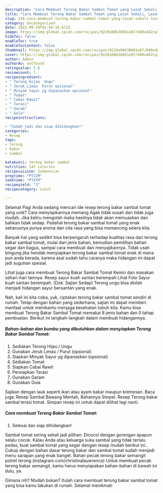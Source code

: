 ```yaml
---
description: "Cara Membuat Terong Bakar Sambal Tomat yang Lezat Sekali, Lezat"
title: "Cara Membuat Terong Bakar Sambal Tomat yang Lezat Sekali, Lezat"
slug: 326-cara-membuat-terong-bakar-sambal-tomat-yang-lezat-sekali-lezat
category: Uncategorized
date: 2022-09-29T02:54:34.672Z
image: https://img-global.cpcdn.com/recipes/9220a98638881e8f/680x482cq70/terong-bakar-sambal-tomat-foto-resep-utama.jpg
hideToc: false
enableToc: true
enableTocContent: false
thumbnail: https://img-global.cpcdn.com/recipes/9220a98638881e8f/680x482cq70/terong-bakar-sambal-tomat-foto-resep-utama.jpg
cover: https://img-global.cpcdn.com/recipes/9220a98638881e8f/680x482cq70/terong-bakar-sambal-tomat-foto-resep-utama.jpg
author: Admin
authorAv: notfound
ratingvalue: 3.8
reviewcount: 7
recipeingredient:
- " Terong Hijau  Ungu"
- " Jeruk Limau  Purut opsional"
- " Minyak Sayur yg dipanaskan opsional"
- " Tomat"
- " Cabai Rawit"
- " Terasi"
- " Garam"
- " Gula"
recipeinstructions:

- "Sudah jadi dan siap dihidangkan!"
categories:
- Resep
tags:
- terong
- bakar
- sambal

katakunci: terong bakar sambal 
nutrition: 147 calories
recipecuisine: Indonesian
preptime: "PT22M"
cooktime: "PT47M"
recipeyield: "3"
recipecategory: Lunch

---
```



Selamat Pagi Anda sedang mencari ide resep terong bakar sambal tomat yang unik? Cara menyiapkannya memang Agak tidak susah dan tidak juga mudah. Jika keliru mengolah maka hasilnya tidak akan memuaskan dan bahkan tidak sedap. Padahal terong bakar sambal tomat yang enak seharusnya punya aroma dan cita rasa yang bisa memancing selera kita.


Banyak hal yang sedikit bisa berpengaruh terhadap kualitas rasa dari terong bakar sambal tomat, mulai dari jenis bahan, kemudian pemilihan bahan segar dan bagus, sampai cara membuat dan menyajikannya. Tidak usah bingung jika hendak menyiapkan terong bakar sambal tomat enak di mana pun anda berada, karena asal sudah tahu caranya maka hidangan ini dapat jadi suguhan spesial.

Lihat juga cara membuat Terong Bakar Sambal Tomat Kemiri dan masakan sehari-hari lainnya. Resep sayur kuah santan berempah Lihat Foto Sayur kuah santan berempah. (Dok. Sajian Sedap) Terong ungu bisa diolah menjadi hidangan sayur bersantan yang enak.


Nah, kali ini kita coba, yuk, ciptakan terong bakar sambal tomat sendiri di rumah. Tetap dengan bahan yang sederhana, sajian ini dapat memberi manfaat untuk membantu menjaga kesehatan tubuh kita. Kamu bisa membuat Terong Bakar Sambal Tomat memakai 8 jenis bahan dan 0 tahap pembuatan. Berikut ini langkah-langkah dalam membuat hidangannya.

<!--inarticleads1-->

##### Bahan-bahan dan bumbu yang dibutuhkan dalam menyiapkan Terong Bakar Sambal Tomat:

1. Sediakan  Terong Hijau / Ungu
1. Gunakan  Jeruk Limau / Purut (opsional)
1. Siapkan  Minyak Sayur yg dipanaskan (opsional)
1. Sediakan  Tomat
1. Siapkan  Cabai Rawit
1. Persiapkan  Terasi
1. Gunakan  Garam
1. Gunakan  Gula


Sajikan dengan lauk seperti ikan atau ayam bakar maupun kremesan. Baca juga: Resep Sambal Bawang Mentah, Bahannya Simpel. Resep Terong bakar sambal terasi tomat. Simpan resep ini untuk dapat dilihat lagi nanti. 

<!--inarticleads2-->

##### Cara membuat Terong Bakar Sambal Tomat:


1. Selesai dan siap dihidangkan!

Sambal tomat sering sekali jadi pilihan. Dicocol dengan gorengan apapun selalu cocok. Kalau Anda atau keluarga suka sambal yang tidak terlalu pedas, buat sambal tomat yang segar dengan resep mudah berikut ini.. Cukup dengan bahan dasar terong bakar dan sambal tomat sudah menjadi menu sarapan yang enak banget. Bahan pecak terong bakar semangit potret terong (instagram.com/christinalauwrence) Untuk membuat pecak terong bakar semangit, kamu harus menyiapakan bahan-bahan di bawah ini dulu, ya. 

Gimana nih? Mudah bukan? Itulah cara membuat terong bakar sambal tomat yang bisa kamu lakukan di rumah. Selamat menikmati
